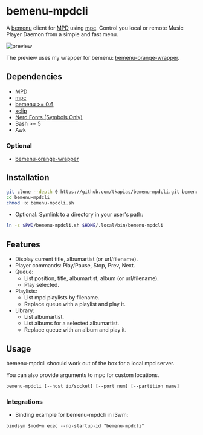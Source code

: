 # bemenu-mpdcli

A [bemenu](https://github.com/Cloudef/bemenu) client for [MPD](https://github.com/MusicPlayerDaemon/MPD) using [mpc](https://github.com/MusicPlayerDaemon/mpc). Control you local or remote Music Player Daemon from a simple and fast menu.

![preview](assets/preview.gif)

The preview uses my wrapper for bemenu: [bemenu-orange-wrapper](https://github.com/tkapias/bemenu-orange-wrapper).

## Dependencies

- [MPD](https://github.com/MusicPlayerDaemon/MPD)
- [mpc](https://github.com/MusicPlayerDaemon/mpc)
- [bemenu >= 0.6](https://github.com/Cloudef/bemenu)
- [xclip](https://github.com/astrand/xclip)
- [Nerd Fonts (Symbols Only)](https://github.com/ryanoasis/nerd-fonts/releases/latest)
- Bash >= 5
- Awk

### Optional

- [bemenu-orange-wrapper](https://github.com/tkapias/bemenu-orange-wrapper)

## Installation

```bash
git clone --depth 0 https://github.com/tkapias/bemenu-mpdcli.git bemenu-mpdcli
cd bemenu-mpdcli
chmod +x bemenu-mpdcli.sh
```

- Optional: Symlink to a directory in your user's path:

```bash
ln -s $PWD/bemenu-mpdcli.sh $HOME/.local/bin/bemenu-mpdcli
```

## Features

- Display current title, albumartist (or url/filename).
- Player commands: Play/Pause, Stop, Prev, Next.
- Queue:
  - List position, title, albumartist, album (or url/filename).
  - Play selected.
- Playlists:
  - List mpd playlists by filename.
  - Replace queue with a playlist and play it.
- Library:
  - List albumartist.
  - List albums for a selected albumartist.
  - Replace queue with an album and play it.

## Usage

bemenu-mpdcli shoould work out of the box for a local mpd server.

You can also provide arguments to mpc for custom locations.

```bash
bemenu-mpdcli [--host ip/socket] [--port num] [--partition name]
```

### Integrations

- Binding example for bemenu-mpdcli in i3wm:

```i3wm
bindsym $mod+m exec --no-startup-id "bemenu-mpdcli"
```

